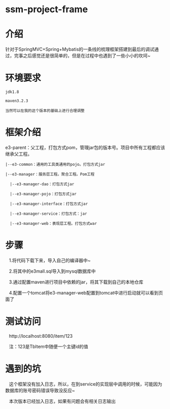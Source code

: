 # ssm-project-frame

# 介绍

针对于SpringMVC+Spring+Mybatis的一条线的梳理框架搭建到最后的调试通过，完事之后感觉还是很简单的，但是在过程中也遇到了一些小小的坎坷~

# 环境要求

    jdk1.8

    maven3.2.3

    当然可以在我的这个版本的基础上进行合理调整
    
# 框架介绍

e3-parent：父工程，打包方式pom，管理jar包的版本号。项目中所有工程都应该继承父工程。
    
    |--e3-common：通用的工具类通用的pojo。打包方式jar
    
    |--e3-manager：服务层工程。聚合工程。Pom工程
    
      |--e3-manager-dao：打包方式jar
      
      |--e3-manager-pojo：打包方式jar
      
      |--e3-manager-interface：打包方式jar
      
      |--e3-manager-service：打包方式：jar
      
      |--e3-manager-web：表现层工程。打包方式war
      
# 步骤

    1.将代码下载下来，导入自己的编译器中~
    
    2.将其中的e3mall.sql导入到mysql数据库中
    
    3.通过配置maven进行项目中依赖的jar，将其下载到自己的本地仓库
    
    4.配置一个tomcat将e3-manager-web配置到tomcat中进行启动就可以看到页面了
    
# 测试访问

    http://localhost:8080/item/123
    
    注：123是TbItem中随便一个主键id的值
    
# 遇到的坑

    这个框架没有加入日志，所以，在到service的实现层中调用的时候，可能因为数据库的账号密码错误导致没反应~
    
    本次版本已经加入日志，如果有问题会有相关日志输出
    
